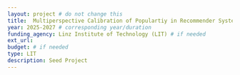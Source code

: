```yaml
---
layout: project # do not change this
title: 	Multiperspective Calibration of Populartiy in Recommender Systems (MultiCap)	# title of the project
year: 2025-2027	# corresponding year/duration
funding_agency: Linz Institute of Technology (LIT) # if needed
ext_url: 
budget: # if needed
type: LIT
description: Seed Project
---
```

